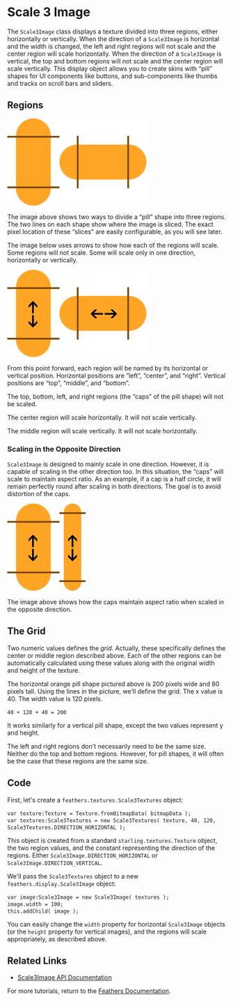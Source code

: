 # Scale 3 Image

The `Scale3Image` class displays a texture divided into three regions, either horizontally or vertically. When the direction of a `Scale3Image` is horizontal and the width is changed, the left and right regions will not scale and the center region will scale horizontally. When the direction of a `Scale3Image` is vertical, the top and bottom regions will not scale and the center region will scale vertically. This display object allows you to create skins with “pill” shapes for UI components like buttons, and sub-components like thumbs and tracks on scroll bars and sliders.

## Regions

![](images/scale3.png)

The image above shows two ways to divide a “pill” shape into three regions. The two lines on each shape show where the image is sliced. The exact pixel location of these “slices” are easily configurable, as you will see later.

The image below uses arrows to show how each of the regions will scale. Some regions will not scale. Some will scale only in one direction, horizontally or vertically.

![](images/scale3-arrows.png)

From this point forward, each region will be named by its horizontal or vertical position. Horizontal positions are “left”, “center”, and “right”. Vertical positions are “top”, “middle”, and “bottom”.

The top, bottom, left, and right regions (the “caps” of the pill shape) will not be scaled.

The center region will scale horizontally. It will not scale vertically.

The middle region will scale vertically. It will not scale horizontally.

### Scaling in the Opposite Direction

`Scale3Image` is designed to mainly scale in one direction. However, it is capable of scaling in the other direction too. In this situation, the “caps” will scale to maintain aspect ratio. As an example, if a cap is a half circle, it will remain perfectly round after scaling in both directions. The goal is to avoid distortion of the caps.

![](images/scale3-both.png)

The image above shows how the caps maintain aspect ratio when scaled in the opposite direction.

## The Grid

Two numeric values defines the *grid*. Actually, these specifically defines the center or middle region described above. Each of the other regions can be automatically calculated using these values along with the original width and height of the texture.

The horizontal orange pill shape pictured above is 200 pixels wide and 80 pixels tall. Using the lines in the picture, we'll define the grid. The x value is 40. The width value is 120 pixels.

``` code
40 + 120 + 40 = 200
```

It works similarly for a vertical pill shape, except the two values represent y and height.

The left and right regions don't necessarily need to be the same size. Neither do the top and bottom regions. However, for pill shapes, it will often be the case that these regions are the same size.

## Code

First, let's create a `feathers.textures.Scale3Textures` object:

``` code
var texture:Texture = Texture.fromBitmapData( bitmapData );
var textures:Scale3Textures = new Scale3Textures( texture, 40, 120, Scale3Textures.DIRECTION_HORIZONTAL );
```

This object is created from a standard `starling.textures.Texture` object, the two region values, and the constant representing the direction of the regions. Either `Scale3Image.DIRECTION_HORIZONTAL` or `Scale3Image.DIRECTION_VERTICAL`.

We'll pass the `Scale3Textures` object to a new `feathers.display.Scale3Image` object:

``` code
var image:Scale3Image = new Scale3Image( textures );
image.width = 100;
this.addChild( image );
```

You can easily change the `width` property for horizontal `Scale3Image` objects (or the `height` property for vertical images), and the regions will scale appropriately, as described above.

## Related Links

-   [Scale3Image API Documentation](http://feathersui.com/documentation/feathers/display/Scale3Image.html)

For more tutorials, return to the [Feathers Documentation](start.html).



